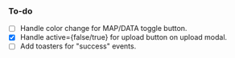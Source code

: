  ### To-do

- [ ] Handle color change for MAP/DATA toggle button.
- [x] Handle active={false/true} for upload button on upload modal.
- [ ] Add toasters for "success" events.